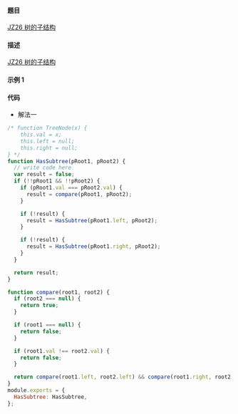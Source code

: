 #### 題目

[JZ26 树的子结构](https://www.nowcoder.com/practice/6e196c44c7004d15b1610b9afca8bd88?tpId=13&tqId=23293&ru=/practice/9023a0c988684a53960365b889ceaf5e&qru=/ta/coding-interviews/question-ranking)

#### 描述

[JZ26 树的子结构](https://www.nowcoder.com/practice/6e196c44c7004d15b1610b9afca8bd88?tpId=13&tqId=23293&ru=/practice/9023a0c988684a53960365b889ceaf5e&qru=/ta/coding-interviews/question-ranking)

#### 示例 1

#### 代码

- 解法一

```js
/* function TreeNode(x) {
    this.val = x;
    this.left = null;
    this.right = null;
} */
function HasSubtree(pRoot1, pRoot2) {
  // write code here
  var result = false;
  if (!!pRoot1 && !!pRoot2) {
    if (pRoot1.val === pRoot2.val) {
      result = compare(pRoot1, pRoot2);
    }

    if (!result) {
      result = HasSubtree(pRoot1.left, pRoot2);
    }

    if (!result) {
      result = HasSubtree(pRoot1.right, pRoot2);
    }
  }

  return result;
}

function compare(root1, root2) {
  if (root2 === null) {
    return true;
  }

  if (root1 === null) {
    return false;
  }

  if (root1.val !== root2.val) {
    return false;
  }

  return compare(root1.left, root2.left) && compare(root1.right, root2.right);
}
module.exports = {
  HasSubtree: HasSubtree,
};

```

